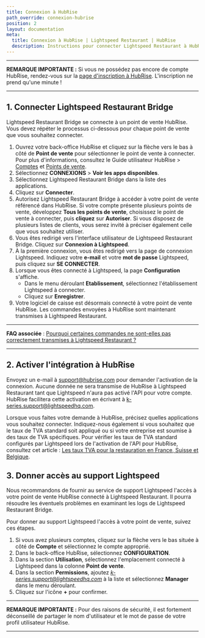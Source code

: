 ```yaml
---
title: Connexion à HubRise
path_override: connexion-hubrise
position: 2
layout: documentation
meta:
  title: Connexion à HubRise | Lightspeed Restaurant | HubRise
  description: Instructions pour connecter Lightspeed Restaurant à HubRise afin que votre logiciel de caisse fonctionne harmonieusement avec d'autres apps. Connectez-les et synchronisez vos données.
---
```


---

**REMARQUE IMPORTANTE :** Si vous ne possédez pas encore de compte HubRise, rendez-vous sur la [page d'inscription à HubRise](https://manager.hubrise.com/signup?locale=fr-FR). L'inscription ne prend qu'une minute !

---

## 1. Connecter Lightspeed Restaurant Bridge

Lightspeed Restaurant Bridge se connecte à un point de vente HubRise. Vous devez répéter le processus ci-dessous pour chaque point de vente que vous souhaitez connecter.

1. Ouvrez votre back-office HubRise et cliquez sur la flèche vers le bas à côté de **Point de vente** pour sélectionner le point de vente à connecter. Pour plus d'informations, consultez le Guide utilisateur HubRise > [Comptes](/docs/account) et [Points de vente](/docs/locations).
1. Sélectionnez **CONNEXIONS** > **Voir les apps disponibles**.
1. Sélectionnez Lightspeed Restaurant Bridge dans la liste des applications.
1. Cliquez sur **Connecter**.
1. Autorisez Lightspeed Restaurant Bridge à accéder à votre point de vente référencé dans HubRise. Si votre compte présente plusieurs points de vente, développez **Tous les points de vente**, choisissez le point de vente à connecter, puis **cliquez** sur **Autoriser**. Si vous disposez de plusieurs listes de clients, vous serez invité à préciser également celle que vous souhaitez utiliser.
1. Vous êtes redirigé vers l'interface utilisateur de Lightspeed Restaurant Bridge. Cliquez sur **Connexion à Lightspeed**.
1. À la première connexion, vous êtes redirigé vers la page de connexion Lightspeed. Indiquez votre **e-mail** et votre **mot de passe** Lightspeed, puis cliquez sur **SE CONNECTER**.
1. Lorsque vous êtes connecté à Lightspeed, la page **Configuration** s'affiche.
   - Dans le menu déroulant **Etablissement**, sélectionnez l'établissement Lightspeed à connecter.
   - Cliquez sur **Enregistrer**.
1. Votre logiciel de caisse est désormais connecté à votre point de vente HubRise. Les commandes envoyées à HubRise sont maintenant transmises à Lightspeed Restaurant.

---

**FAQ associée** : [Pourquoi certaines commandes ne sont-elles pas correctement transmises à Lightspeed Restaurant ?](/apps/lightspeed-restaurant/faqs/troubleshooting-failed-orders)

---

## 2. Activer l'intégration à HubRise

Envoyez un e-mail à support@hubrise.com pour demander l'activation de la connexion. Aucune donnée ne sera transmise de HubRise à Lightspeed Restaurant tant que Lightspeed n'aura pas activé l'API pour votre compte. HubRise facilitera cette activation en écrivant à k-series.support@lightspeedhq.com.

Lorsque vous faites votre demande à HubRise, précisez quelles applications vous souhaitez connecter. Indiquez-nous également si vous souhaitez que le taux de TVA standard soit appliqué ou si votre entreprise est soumise à des taux de TVA spécifiques. Pour vérifier les taux de TVA standard configurés par Lightspeed lors de l'activation de l'API pour HubRise, consultez cet article : [Les taux TVA pour la restauration en France, Suisse et Belgique](https://www.lightspeedhq.ch/blog/comparaison-taux-tva/).

## 3. Donner accès au support Lightspeed

Nous recommandons de fournir au service de support Lightspeed l'accès à votre point de vente HubRise connecté à Lightspeed Restaurant. Il pourra résoudre les éventuels problèmes en examinant les logs de Lightspeed Restaurant Bridge.

Pour donner au support Lightspeed l'accès à votre point de vente, suivez ces étapes.

1. Si vous avez plusieurs comptes, cliquez sur la flèche vers le bas située à côté de **Compte** et sélectionnez le compte approprié.
1. Dans le back-office HubRise, sélectionnez **CONFIGURATION**.
1. Dans la section **Utilisation**, sélectionnez l'emplacement connecté à Lightspeed dans la colonne **Point de vente**.
1. Dans la section **Permissions**, ajoutez *k-series.support@lightspeedhq.com* à la liste et sélectionnez **Manager** dans le menu déroulant.
1. Cliquez sur l'icône **+** pour confirmer.

---

**REMARQUE IMPORTANTE :** Pour des raisons de sécurité, il est fortement déconseillé de partager le nom d'utilisateur et le mot de passe de votre profil utilisateur HubRise.

---
